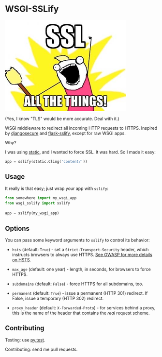 # WSGI-SSLify

![](ssl-all-the-things.jpg)

(Yes, I know "TLS" would be more accurate. Deal with it.)

WSGI middleware to redirect all incoming HTTP requests to HTTPS. Inspired
by [djangosecure](http://django-secure.readthedocs.org/en/v0.1.2/) and
[flask-sslify](https://github.com/kennethreitz/flask-sslify), except
for raw WSGI apps.

Why?

I was using [static](https://github.com/lukearno/static), and I wanted 
to force SSL. It was hard. So I made it easy:

```python
app = sslify(static.Cling('content/'))
```

## Usage

It really is that easy; just wrap your app with `sslify`:

```python
from somewhere import my_wsgi_app
from wsgi_sslify import sslify

app = sslify(my_wsgi_app)
```

## Options

You can pass some keyword arguments to `sslify` to control its behavior:

* `hsts` (default: `True`) - set a `Strict-Transport-Security` header, which
  instructs browsers to always use HTTPS.
  [See OWASP for more details on HSTS](https://www.owasp.org/index.php/HTTP_Strict_Transport_Security).

* `max_age` (default: one year) - length, in seconds, for browsers to force
  HTTPS.

* `subdomains` (default: `False`) - force HTTPS for all subdomains, too.

* `permanent` (default: `True`) - issue a permanent (HTTP 301) redirect.
  If False, issue a temporary (HTTP 302) redirect.

* `proxy_header` (default: `X-Forwarded-Proto`) - for services behind a proxy,
  this is the name of the header that contains the *real* request scheme.

## Contributing

Testing: use [py.test](http://pytest.org).

Contributing: send me pull requests.